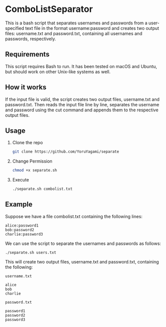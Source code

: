 # ComboListSeparator
This is a bash script that separates usernames and passwords from a user-specified text file in the format username:password and creates two output files: username.txt and password.txt, containing all usernames and passwords, respectively.


## Requirements
This script requires Bash to run. It has been tested on macOS and Ubuntu, but should work on other Unix-like systems as well.

## How it works
If the input file is valid, the script creates two output files, username.txt and password.txt. Then reads the input file line by line, separates the username and password using the cut command and appends them to the respective output files.

## Usage

1. Clone the repo
   ```sh
   git clone https://github.com/YoruYagami/separate
   ```
2. Change Permission
   ```sh
   chmod +x separate.sh
   ```
3. Execute
   ```sh
   ./separate.sh combolist.txt
   ```
## Example
Suppose we have a file combolist.txt containing the following lines:

   ```
alice:password1
bob:password2
charlie:password3
   ```

We can use the script to separate the usernames and passwords as follows:
   ```
./separate.sh users.txt
   ```

This will create two output files, username.txt and password.txt, containing the following:
   ```
username.txt

alice
bob
charlie

   ```
   ```
password.txt

password1
password2
password3

   ```
